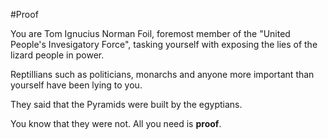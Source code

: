 #Proof

You are Tom Ignucius Norman Foil, foremost member of the
"United People's Invesigatory Force", tasking yourself
with exposing the lies of the lizard people in power.

Reptillians such as politicians, monarchs and anyone more
important than yourself have been lying to you.

They said that the Pyramids were built by the egyptians.

You know that they were not. All you need is **proof**. 
